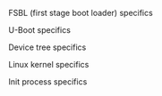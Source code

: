 FSBL (first stage boot loader) specifics



U-Boot specifics

Device tree specifics

Linux kernel specifics

Init process specifics



